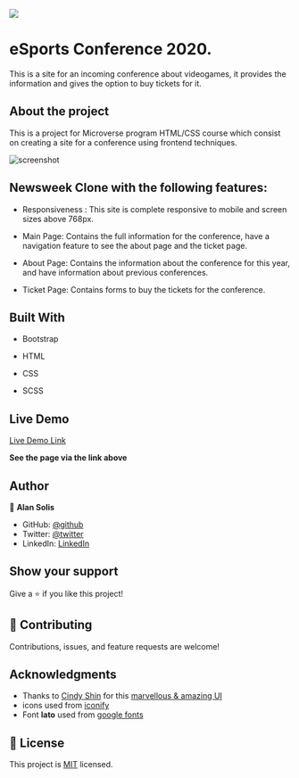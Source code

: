 ![](https://img.shields.io/badge/Microverse-blueviolet)

# eSports Conference 2020.

This is a site for an incoming conference about videogames, it provides the information and gives the option to buy tickets for it.

## About the project

This is a project for Microverse program HTML/CSS course which consist on creating a site for a conference using frontend techniques.

![screenshot](/assets/img/screenshot.jpg)

## Newsweek Clone with the following features:

- Responsiveness : This site is complete responsive to mobile and screen sizes above 768px.

- Main Page: Contains the full information for the conference, have a navigation feature to see the about page and the ticket page.

- About Page: Contains the information about the conference for this year, and have information about previous conferences.

- Ticket Page: Contains forms to buy the tickets for the conference.


## Built With

- Bootstrap

- HTML

- CSS

- SCSS


## Live Demo

[Live Demo Link](https://adoring-benz-430942.netlify.app)

**See the page via the link above**

## Author

😬 **Alan Solis**

- GitHub: [@github](https://github.com/warblo001)
- Twitter: [@twitter](https://twitter.com/Alan55572391)
- LinkedIn: [LinkedIn](https://www.linkedin.com/in/alan-solis-b567b044/)

## Show your support

Give a ⭐️ if you like this project!


## 🤝 Contributing

Contributions, issues, and feature requests are welcome!

## Acknowledgments

- Thanks to [Cindy Shin](https://www.behance.net/adagio07) for this [marvellous & amazing UI](https://www.behance.net/gallery/29845175/CC-Global-Summit-2015)
- icons used from [iconify](https://iconify.design/)
- Font **lato** used from [google fonts](https://fonts.google.com/)

## 📝 License

This project is [MIT](LICENSE) licensed.